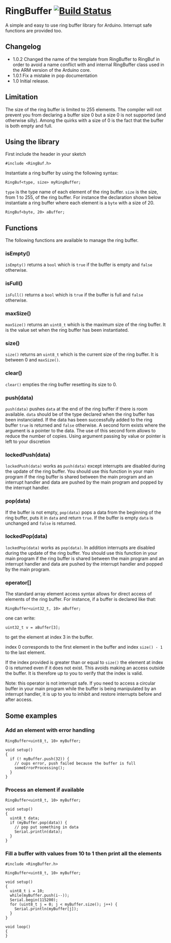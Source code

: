 # RingBuffer [![Build Status](https://travis-ci.org/Locoduino/RingBuffer.svg?branch=master)](https://travis-ci.org/Locoduino/RingBuffer)

A simple and easy to use ring buffer library for Arduino. Interrupt safe functions are provided too.

## Changelog

- 1.0.2 Changed the name of the template from RingBuffer to RingBuf in order to avoid a name conflict with and internal RingBuffer class used in the ARM version of the Arduino core.
- 1.0.1 Fix a mistake in pop documentation
- 1.0   Initial release.

## Limitation

The size of the ring buffer is limited to 255 elements. The compiler will not prevent you from declaring a buffer size 0 but a size 0 is not supported (and otherwise silly). Among the quirks with a size of 0 is the fact that the buffer is both empty and full.

## Using the library

First include the header in your sketch

```
#include <RingBuf.h>
```

Instantiate a ring buffer by using the following syntax:

```
RingBuf<type, size> myRingBuffer;
```

```type``` is the type name of each element of the ring buffer. ```size``` is the size, from 1 to 255, of the ring buffer. For instance the declaration shown below instantiate a ring buffer where each element is a ```byte``` with a size of 20.

```
RingBuf<byte, 20> aBuffer;
```

## Functions

The following functions are available to manage the ring buffer.

### isEmpty()
```isEmpty()``` returns a ```bool``` which is ```true``` if the buffer is empty and ```false``` otherwise.

### isFull()
```isFull()``` returns a ```bool``` which is ```true``` if the buffer is full and ```false``` otherwise.

### maxSize()

```maxSize()``` returns an ```uint8_t``` which is the maximum size of the ring buffer. It is the value set when the ring buffer has been instantiated.

### size()

```size()``` returns an ```uint8_t``` which is the current size of the ring buffer. It is between 0 and ```maxSize()```.

### clear()

```clear()``` empties the ring buffer resetting its size to 0.

### push(data)

```push(data)``` pushes ```data``` at the end of the ring buffer if there is room available. ```data``` should be of the type declared when the ring buffer has been instanciated. If the data has been successfully added to the ring buffer ```true``` is returned and ```false``` otherwise. A second form exists where the argument is a pointer to the data. The use of this second form allows to reduce the number of copies. Using argument passing by value or pointer is left to your discretion

### lockedPush(data)

```lockedPush(data)``` works as ```push(data)``` except interrupts are disabled during the update of the ring buffer. You should use this function in your main program if the ring buffer is shared between the main program and an interrupt handler and data are pushed by the main program and popped by the interrupt handler.

### pop(data)

If the buffer is not empty, ```pop(data)``` pops a data from the beginning of the ring buffer, puts it in ```data``` and return ```true```. If the buffer is empty ```data``` is unchanged and ```false``` is returned.

### lockedPop(data)

```lockedPop(data)``` works as ```pop(data)```. In addition interrupts are disabled during the update of the ring buffer. You should use this function in your main program if the ring buffer is shared between the main program and an interrupt handler and data are pushed by the interrupt handler and popped by the main program.

### operator[]

The standard array element access syntax allows for direct access of elements of the ring buffer. For instance, if a buffer is declared like that:

```
RingBuffer<uint32_t, 10> aBuffer;
```

one can write:

```
uint32_t v = aBuffer[3];
```

to get the element at index 3 in the buffer.

index 0 corresponds to the first element in the buffer and index ```size() - 1``` to the last element.

If the index provided is greater than or equal to ```size()``` the element at index 0 is returned even if it does not exist. This avoids making an access outside the buffer. It is therefore up to you to verify that the index is valid.

Note: this operator is not interrupt safe. If you need to access a circular buffer in your main program while the buffer is being manipulated by an interrupt handler, it is up to you to inhibit and restore interrupts before and after access.

## Some examples

### Add an element with error handling

```
RingBuffer<uint8_t, 10> myBuffer;

void setup()
{
  if (! myBuffer.push(32)) {
    // oups error, push failed because the buffer is full
    someErrorProcessing();
  }
}
```

### Process an element if available

```
RingBuffer<uint8_t, 10> myBuffer;

void setup()
{
  uint8_t data;
  if (myBuffer.pop(data)) {
    // pop put something in data
    Serial.println(data);
  }
}
```

### Fill a buffer with values from 10 to 1 then print all the elements

```
#include <RingBuffer.h>

RingBuffer<uint8_t, 10> myBuffer;

void setup()
{
  uint8_t i = 10;
  while(myBuffer.push(i--));
  Serial.begin(115200);
  for (uint8_t j = 0; j < myBuffer.size(); j++) {
    Serial.println(myBuffer[j]);
  }
}

void loop()
{
}
```
